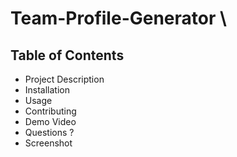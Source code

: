 # Team-Profile-Generator \
## Table of Contents 
* Project Description
* Installation
* Usage
* Contributing 
* Demo Video
* Questions ?
* Screenshot
